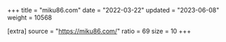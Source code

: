 +++
title = "miku86.com"
date = "2022-03-22"
updated = "2023-06-08"
weight = 10568

[extra]
source = "https://miku86.com/"
ratio = 69
size = 10
+++
